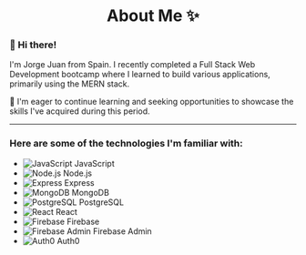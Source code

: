 # <div align="center">About Me ✨</div>



### 👋 Hi there!

I'm Jorge Juan from Spain. I recently completed a Full Stack Web Development bootcamp where I learned to build various applications, primarily using the MERN stack.

🌱 I'm eager to continue learning and seeking opportunities to showcase the skills I've acquired during this period.

<hr>

### Here are some of the technologies I'm familiar with:

- ![JavaScript](https://example.com/javascript-icon.png) JavaScript
- ![Node.js](https://example.com/nodejs-icon.png) Node.js
- ![Express](https://example.com/express-icon.png) Express
- ![MongoDB](https://example.com/mongodb-icon.png) MongoDB
- ![PostgreSQL](https://example.com/postgresql-icon.png) PostgreSQL
- ![React](https://example.com/react-icon.png) React
- ![Firebase](https://example.com/firebase-icon.png) Firebase
- ![Firebase Admin](https://example.com/firebase-admin-icon.png) Firebase Admin
- ![Auth0](https://example.com/auth0-icon.png) Auth0
